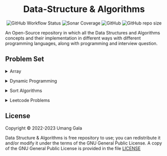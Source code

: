 <div align="center">
<h1>Data-Structure & Algorithms</h1>

![GitHub Workflow Status](https://img.shields.io/github/actions/workflow/status/galaumang/ds-algo/main.yml?logo=github&style=flat-square)
![Sonar Coverage](https://img.shields.io/sonar/coverage/ds-algo/main?logo=sonarcloud&server=https%3A%2F%2Fsonarcloud.io&style=flat-square&color=red)
![GitHub](https://img.shields.io/github/license/galaumang/ds-algo?style=flat-square)
![GitHub repo size](https://img.shields.io/github/repo-size/galaumang/ds-algo?style=flat-square)

</div>

An Open-Source repository in which all the Data Structures and Algorithms concepts and their implementation in different 
ways with different programming languages, along with programming and interview question.

## Problem Set

<details><summary>Array</summary><p></p>

  | #    | Title                                                 | Solutions            |
  |------|-------------------------------------------------------|----------------------|
  | 1    | Fair Indexes                                          | [Java][A1.java]      |
</details><p></p>

<details><summary>Dynamic Programming</summary><p></p>

  | #    | Title                                                 | Solutions            |
  |------|-------------------------------------------------------|----------------------|
  | 1    | No Three                                              | [Java][DP1.java]     |
  | 2    | String Convert                                        | [Java][DP2.java]     |
</details><p></p>

<details><summary>Sort Algorithms</summary><p></p>

  | #    | Title                                                 | Solution             |
  |------|-------------------------------------------------------|----------------------|
  | 1    | Bubble Sort                                           | [Java][S1.java]      |
  | 2    | Heap Sort                                             | [Java][S2.java]      |
  | 3    | Insertion Sort                                        | [Java][S3.java]      |
  | 4    | Merge Sort                                            | [Java][S4.java]      |
  | 5    | Quick Sort                                            | [Java][S5.java]      |
  | 6    | Selection Sort                                        | [Java][S6.java]      |
</details><p></p>

<details><summary>Leetcode Problems</summary><p></p>

  | #    | Title                                                 | Solution             |
  |------|-------------------------------------------------------|----------------------|
  | 1    | [Two Sum][1]                                          | [Java][1.java]       |
  | 3    | [Longest Substring Without Repeating Characters][3]   | [Java][3.java]       |
  | 7    | [Reverse Integer][7]                                  | [Java][7.java]       |
  | 556  | [Next Greater Element III][556]                       | [Java][556.java]     |
  | 1426 | [Counting ELements][1426]                             | [Java][1426.java]    |
</details><p></p>

<p></p>

## License
Copyright &copy; 2022-2023 Umang Gala

Data Structure & Algorithms is free repository to use; you can redistribute it and/or modify it under the terms of the 
GNU General Public License. A copy of the GNU General Public License is provided in the file [LICENSE](LICENSE)


[A1.java]: ./solutions-java/src/main/java/dsalgo/array/FairIndexes.java

[DP1.java]: ./solutions-java/src/main/java/dsalgo/dynamic/NoThree.java
[DP2.java]: ./solutions-java/src/main/java/dsalgo/dynamic/StringConvert.java

[S1.java]: ./solutions-java/src/main/java/dsalgo/sort/BubbleSort.java
[S2.java]: ./solutions-java/src/main/java/dsalgo/sort/HeapSort.java
[S3.java]: ./solutions-java/src/main/java/dsalgo/sort/InsertionSort.java
[S4.java]: ./solutions-java/src/main/java/dsalgo/sort/MergeSort.java
[S5.java]: ./solutions-java/src/main/java/dsalgo/sort/QuickSort.java
[S6.java]: ./solutions-java/src/main/java/dsalgo/sort/SelectionSort.java
[S7.java]: ./solutions-java/src/main/java/dsalgo/sort/ShellSort.java

[1]: https://leetcode.com/problems/two-sum/
[1.java]: ./solutions-java/src/main/java/dsalgo/leetcode/TwoSum.java

[3]: https://leetcode.com/problems/longest-substring-without-repeating-characters/
[3.java]: ./solutions-java/src/main/java/dsalgo/leetcode/LongestSubstring.java

[7]: https://leetcode.com/problems/reverse-integer/
[7.java]: ./solutions-java/src/main/java/dsalgo/leetcode/ReverseInteger.java

[556]: https://leetcode.com/problems/next-greater-element-iii/
[556.java]: ./solutions-java/src/main/java/dsalgo/leetcode/NextGreaterElement.java

[1426]: https://leetcode.com/problems/counting-elements/
[1426.java]: ./solutions-java/src/main/java/dsalgo/leetcode/CountingElements.java
